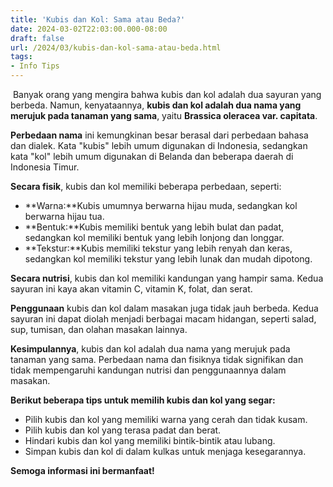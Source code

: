 ```yaml
---
title: 'Kubis dan Kol: Sama atau Beda?'
date: 2024-03-02T22:03:00.000-08:00
draft: false
url: /2024/03/kubis-dan-kol-sama-atau-beda.html
tags: 
- Info Tips
---
```


 Banyak orang yang mengira bahwa kubis dan kol adalah dua sayuran yang berbeda. Namun, kenyataannya, **kubis dan kol adalah dua nama yang merujuk pada tanaman yang sama**, yaitu **Brassica oleracea var. capitata**.

**Perbedaan nama** ini kemungkinan besar berasal dari perbedaan bahasa dan dialek. Kata "kubis" lebih umum digunakan di Indonesia, sedangkan kata "kol" lebih umum digunakan di Belanda dan beberapa daerah di Indonesia Timur.

**Secara fisik**, kubis dan kol memiliki beberapa perbedaan, seperti:

*   **Warna:**Kubis umumnya berwarna hijau muda, sedangkan kol berwarna hijau tua.
*   **Bentuk:**Kubis memiliki bentuk yang lebih bulat dan padat, sedangkan kol memiliki bentuk yang lebih lonjong dan longgar.
*   **Tekstur:**Kubis memiliki tekstur yang lebih renyah dan keras, sedangkan kol memiliki tekstur yang lebih lunak dan mudah dipotong.

**Secara nutrisi**, kubis dan kol memiliki kandungan yang hampir sama. Kedua sayuran ini kaya akan vitamin C, vitamin K, folat, dan serat.

**Penggunaan** kubis dan kol dalam masakan juga tidak jauh berbeda. Kedua sayuran ini dapat diolah menjadi berbagai macam hidangan, seperti salad, sup, tumisan, dan olahan masakan lainnya.

**Kesimpulannya**, kubis dan kol adalah dua nama yang merujuk pada tanaman yang sama. Perbedaan nama dan fisiknya tidak signifikan dan tidak mempengaruhi kandungan nutrisi dan penggunaannya dalam masakan.

**Berikut beberapa tips untuk memilih kubis dan kol yang segar:**

*   Pilih kubis dan kol yang memiliki warna yang cerah dan tidak kusam.
*   Pilih kubis dan kol yang terasa padat dan berat.
*   Hindari kubis dan kol yang memiliki bintik-bintik atau lubang.
*   Simpan kubis dan kol di dalam kulkas untuk menjaga kesegarannya.

**Semoga informasi ini bermanfaat!**